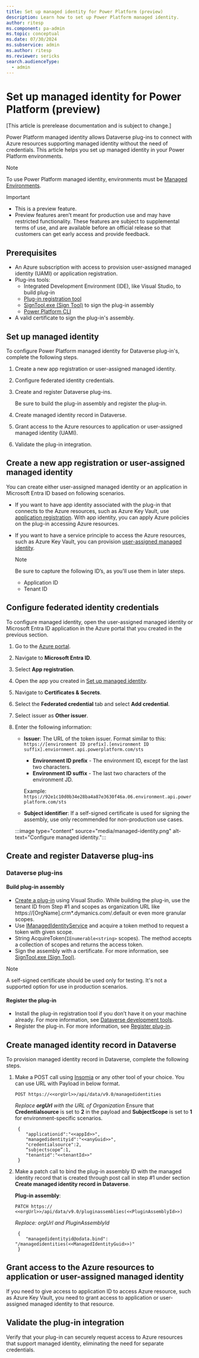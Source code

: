 ```yaml
---
title: Set up managed identity for Power Platform (preview)
description: Learn how to set up Power Platform managed identity.
author: ritesp
ms.component: pa-admin
ms.topic: conceptual
ms.date: 07/30/2024
ms.subservice: admin
ms.author: ritesp
ms.reviewer: sericks
search.audienceType: 
  - admin
---
```


# Set up managed identity for Power Platform (preview)

[This article is prerelease documentation and is subject to change.]

Power Platform managed identity allows Dataverse plug-ins to connect with Azure resources supporting managed identity without the need of credentials. This article helps you set up managed identity in your Power Platform environments.

> [!NOTE]
> To use Power Platform managed identity, environments must be [Managed Environments](managed-environment-overview.md).

> [!IMPORTANT]
>
> - This is a preview feature.
> - Preview features aren’t meant for production use and may have restricted functionality. These features are subject to supplemental terms of use, and are available before an official release so that customers can get early access and provide feedback.

## Prerequisites

- An Azure subscription with access to provision user-assigned managed identity (UAMI) or application registration.
- Plug-ins tools:
    - Integrated Development Environment (IDE), like Visual Studio, to build plug-in
    - [Plug-in registration tool](/power-apps/developer/data-platform/download-tools-nuget)
    - [SignTool.exe (Sign Tool)](/dotnet/framework/tools/signtool-exe) to sign the plug-in assembly
    - [Power Platform CLI](../developer/cli/introduction.md)
- A valid certificate to sign the plug-in's assembly.

## Set up managed identity
To configure Power Platform managed identity for Dataverse plug-in's, complete the following steps.

1. Create a new app registration or user-assigned managed identity.
2. Configure federated identity credentials.
3. Create and register Dataverse plug-ins. 

    Be sure to build the plug-in assembly and register the plug-in.
      
4. Create managed identity record in Dataverse.
5. Grant access to the Azure resources to application or user-assigned managed identity (UAMI).
6. Validate the plug-in integration.
   
## Create a new app registration or user-assigned managed identity
You can create either user-assigned managed identity or an application in Microsoft Entra ID based on following scenarios.

- If you want to have app identity associated with the plug-in that connects to the Azure resources, such as Azure Key Vault, use [application registration](/entra/identity-platform/howto-create-service-principal-portal). With app identity, you can apply Azure policies on the plug-in accessing Azure resources.
- If you want to have a service principle to access the Azure resources, such as Azure Key Vault, you can provision [user-assigned managed identity](/entra/identity/managed-identities-azure-resources/how-manage-user-assigned-managed-identities?pivots=identity-mi-methods-azp#create-a-user-assigned-managed-identity).

    > [!Note]
    > Be sure to capture the following ID’s, as you'll use them in later steps.
    > - Application ID
    > - Tenant ID
  
## Configure federated identity credentials
To configure managed identity, open the user-assigned managed identity or Microsoft Entra ID application in the Azure portal that you created in the previous section.

1. Go to the [Azure portal](https://portal.azure.com/).
2. Navigate to **Microsoft Entra ID**.
3. Select **App registration**.
4. Open the app you created in [Set up managed identity](#set-up-managed-identity).
5. Navigate to **Certificates & Secrets**.
6. Select the **Federated credential** tab and select **Add credential**.
7. Select issuer as **Other issuer**. 
8. Enter the following information:
   
    - **Issuer**: The URL of the token issuer. Format similar to this: `https://[environment ID prefix].[environment ID suffix].enviornment.api.powerplatform.com/sts`     
      - **Environment ID prefix** - The environment ID, except for the last two characters.
      - **Environment ID suffix** - The last two characters of the environment JD.
      
      Example: `https://92e1c10d0b34e28ba4a87e3630f46a.06.environment.api.powerplatform.com/sts`
      
    - **Subject identifier**: If a self-signed certificate is used for signing the assembly, use only recommended for non-production use cases.

    :::image type="content" source="media/managed-identity.png" alt-text="Configure managed identity.":::

## Create and register Dataverse plug-ins

### Dataverse plug-ins

#### Build plug-in assembly
- [Create a plug-in](/power-apps/developer/data-platform/write-plug-in?tabs=pluginbase) using Visual Studio. While building the plug-in, use the tenant ID from Step #1 and scopes as organization URL like https://[OrgName].crm*.dymanics.com/.default or even more granular scopes.
- Use [IManagedIdentityService](/dotnet/api/microsoft.xrm.sdk.imanagedidentityservice?view=dataverse-sdk-latest&preserve-view=true) and acquire a token method to request a token with given scope.
- String AcquireToken(`IEnumerable<string>` scopes). The method accepts a collection of scopes and returns the access token. 
- Sign the assembly with a certificate. For more information, see [SignTool.exe (Sign Tool)](/dotnet/framework/tools/signtool-exe).

> [!Note]
> A self-signed certificate should be used only for testing. It's not a supported option for use in production scenarios.

#### Register the plug-in
- Install the plug-in registration tool if you don’t have it on your machine already. For more information, see [Dataverse development tools](/power-apps/developer/data-platform/download-tools-nuget).
- Register the plug-in. For more information, see [Register plug-in](/power-apps/developer/data-platform/tutorial-write-plug-in#register-plug-in).

## Create managed identity record in Dataverse
To provision managed identity record in Dataverse, complete the following steps.

1. Make a POST call using [Insomia](https://insomnia.rest/download) or any other tool of your choice.
   You can use URL with Payload in below format.
   
    `POST https://<<orgUrl>>/api/data/v9.0/managedidentities`
   
   *Replace **orgUrl** with the URL of Organization*
    Ensure that **Credentialsource** is set to **2** in the payload and **SubjectScope** is set to **1** for environment-specific scenarios.
 
     ``` Sample payload
      {
         "applicationid":"<<appId>>",
         "managedidentityid":"<<anyGuid>>",
         "credentialsource":2,
         “subjectscope”:1,
         "tenantid":"<<tenantId>>"
      }
     ```
     
3. Make a patch call to bind the plug-in assembly ID with the managed identity record that is created through post call in step #1 under section **Create managed identity record in Dataverse**.

   **Plug-in assembly**:

      `PATCH https:// <<orgUrl>>/api/data/v9.0/pluginassemblies(<<PluginAssemblyId>>)`
   
   *Replace: orgUrl and PluginAssemblyId*
     ```Sample Payload:
      {
         "managedidentityid@odata.bind": "/managedidentities(<<ManagedIdentityGuid>>)"
      }
   ```

## Grant access to the Azure resources to application or user-assigned managed identity
If you need to give access to application ID to access Azure resource, such as Azure Key Vault, you need to grant access to application or user-assigned managed identity to that resource.

## Validate the plug-in integration
Verify that your plug-in can securely request access to Azure resources that support managed identity, eliminating the need for separate credentials.












